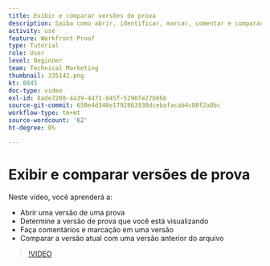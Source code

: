 ```yaml
---
title: Exibir e comparar versões de prova
description: Saiba como abrir, identificar, marcar, comentar e comparar versões de prova em [!DNL  Workfront].
activity: use
feature: Workfront Proof
type: Tutorial
role: User
level: Beginner
team: Technical Marketing
thumbnail: 335142.png
kt: 8845
doc-type: video
exl-id: 8ade7208-4a39-4471-845f-5290fe27b66b
source-git-commit: 650e4d346e1792863930dcebafacab4c88f2a8bc
workflow-type: tm+mt
source-wordcount: '62'
ht-degree: 0%

---
```


# Exibir e comparar versões de prova

Neste vídeo, você aprenderá a:

* Abrir uma versão de uma prova
* Determine a versão de prova que você está visualizando
* Faça comentários e marcação em uma versão
* Comparar a versão atual com uma versão anterior do arquivo

>[!VIDEO](https://video.tv.adobe.com/v/335142/?quality=12&learn=on)

<!--
## Learn more
* Compare proofs
-->
